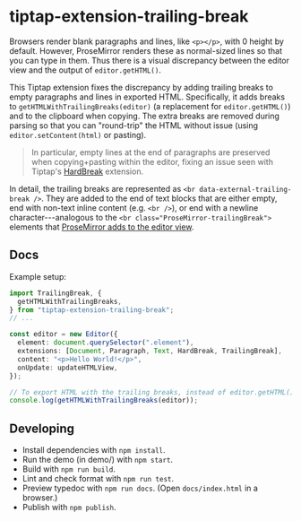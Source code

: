 # tiptap-extension-trailing-break

Browsers render blank paragraphs and lines, like `<p></p>`, with 0 height by default. However, ProseMirror renders these as normal-sized lines so that you can type in them. Thus there is a visual discrepancy between the editor view and the output of `editor.getHTML()`.

This Tiptap extension fixes the discrepancy by adding trailing breaks to empty paragraphs and lines in exported HTML. Specifically, it adds breaks to `getHTMLWithTrailingBreaks(editor)` (a replacement for `editor.getHTML()`) and to the clipboard when copying. The extra breaks are removed during parsing so that you can "round-trip" the HTML without issue (using `editor.setContent(html)` or pasting).

> In particular, empty lines at the end of paragraphs are preserved when copying+pasting within the editor, fixing an issue seen with Tiptap's [HardBreak](https://tiptap.dev/docs/editor/extensions/nodes/hard-break) extension.

In detail, the trailing breaks are represented as `<br data-external-trailing-break />`. They are added to the end of text blocks that are either empty, end with non-text inline content (e.g. `<br />`), or end with a newline character---analogous to the `<br class="ProseMirror-trailingBreak">` elements that [ProseMirror adds to the editor view](https://discuss.prosemirror.net/t/where-can-i-read-about-prosemirror-trailingbreak/6665).

## Docs

Example setup:

```ts
import TrailingBreak, {
  getHTMLWithTrailingBreaks,
} from "tiptap-extension-trailing-break";
// ...

const editor = new Editor({
  element: document.querySelector(".element"),
  extensions: [Document, Paragraph, Text, HardBreak, TrailingBreak],
  content: "<p>Hello World!</p>",
  onUpdate: updateHTMLView,
});

// To export HTML with the trailing breaks, instead of editor.getHTML(), call:
console.log(getHTMLWithTrailingBreaks(editor));
```

## Developing

- Install dependencies with `npm install`.
- Run the demo (in demo/) with `npm start`.
- Build with `npm run build`.
- Lint and check format with `npm run test`.
- Preview typedoc with `npm run docs`. (Open `docs/index.html` in a browser.)
- Publish with `npm publish`.

